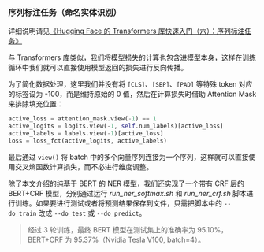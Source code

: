 ### 序列标注任务（命名实体识别）

详细说明请见[《Hugging Face 的 Transformers 库快速入门（六）：序列标注任务》](https://xiaosheng.run/2022/03/18/transformers-note-6.html)

与 Transformers 库类似，我们将模型损失的计算也包含进模型本身，这样在训练循环中我们就可以直接使用模型返回的损失进行反向传播。

为了简化数据处理，这里我们并没有将 `[CLS]`、`[SEP]`、`[PAD]` 等特殊 token 对应的标签设为 -100，而是维持原始的 0 值，然后在计算损失时借助 Attention Mask 来排除填充位置：

```python
active_loss = attention_mask.view(-1) == 1
active_logits = logits.view(-1, self.num_labels)[active_loss]
active_labels = labels.view(-1)[active_loss]
loss = loss_fct(active_logits, active_labels)
```

最后通过 `view()` 将 batch 中的多个向量序列连接为一个序列，这样就可以直接使用交叉熵函数计算损失，而不必进行维度调整。

除了本文介绍的纯基于 BERT 的 NER 模型，我们还实现了一个带有 CRF 层的 BERT+CRF 模型，分别通过运行 *run_ner_softmax.sh* 和 *run_ner_crf.sh* 脚本进行训练。如果要进行测试或者将预测结果保存到文件，只需把脚本中的 `--do_train` 改成 `--do_test` 或 `--do_predict`。

> 经过 3 轮训练，最终 BERT 模型在测试集上的准确率为 95.10%，BERT+CRF 为 95.37%（Nvidia Tesla V100, batch=4）。